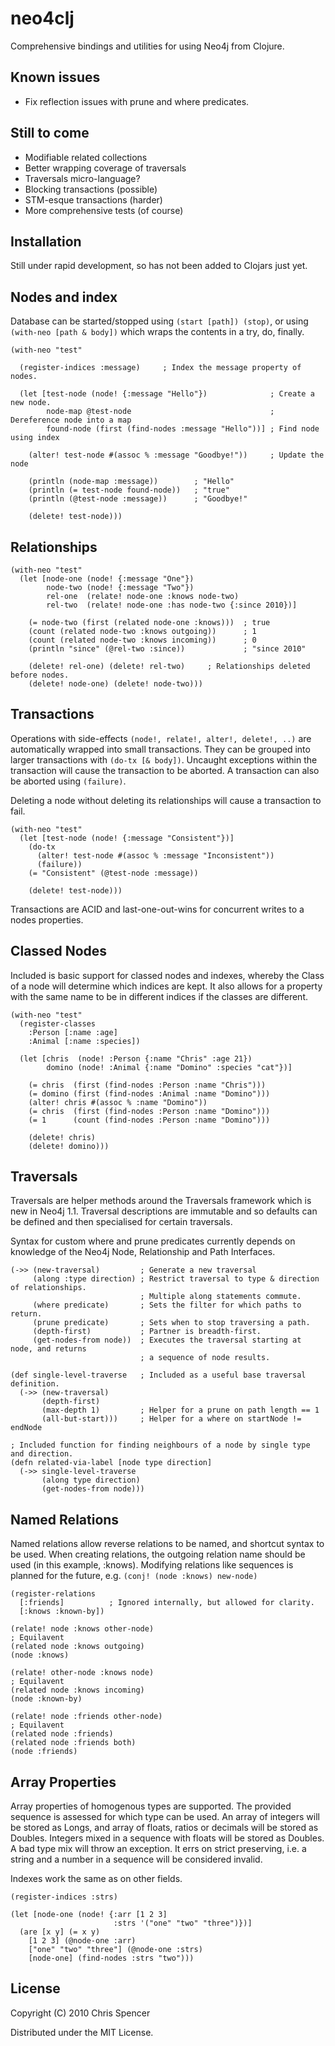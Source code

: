 # neo4clj

Comprehensive bindings and utilities for using Neo4j from Clojure.

## Known issues

* Fix reflection issues with prune and where predicates.

## Still to come

* Modifiable related collections
* Better wrapping coverage of traversals
* Traversals micro-language?
* Blocking transactions (possible)
* STM-esque transactions (harder)
* More comprehensive tests (of course)

## Installation

Still under rapid development, so has not been added to Clojars just yet.

## Nodes and index

Database can be started/stopped using `(start [path]) (stop)`, or using `(with-neo [path & body])` which wraps the contents in a try, do, finally.

    (with-neo "test"
    
      (register-indices :message)     ; Index the message property of nodes.
    
      (let [test-node (node! {:message "Hello"})              ; Create a new node.
            node-map @test-node                               ; Dereference node into a map
            found-node (first (find-nodes :message "Hello"))] ; Find node using index
        
        (alter! test-node #(assoc % :message "Goodbye!"))     ; Update the node
        
        (println (node-map :message))        ; "Hello"
        (println (= test-node found-node))   ; "true"
        (println (@test-node :message))      ; "Goodbye!"
        
        (delete! test-node)))

## Relationships

    (with-neo "test"
      (let [node-one (node! {:message "One"})
            node-two (node! {:message "Two"})
            rel-one  (relate! node-one :knows node-two)
            rel-two  (relate! node-one :has node-two {:since 2010})]
        
        (= node-two (first (related node-one :knows)))  ; true
        (count (related node-two :knows outgoing))      ; 1
        (count (related node-two :knows incoming))      ; 0
        (println "since" (@rel-two :since))             ; "since 2010"
        
        (delete! rel-one) (delete! rel-two)     ; Relationships deleted before nodes.
        (delete! node-one) (delete! node-two)))
        
## Transactions

Operations with side-effects `(node!, relate!, alter!, delete!, ..)` are automatically wrapped into small transactions. They can be grouped into larger transactions with `(do-tx [& body])`. Uncaught exceptions within the transaction will cause the transaction to be aborted. A transaction can also be aborted using `(failure)`.

Deleting a node without deleting its relationships will cause a transaction to fail.

    (with-neo "test"
      (let [test-node (node! {:message "Consistent"})]
        (do-tx
          (alter! test-node #(assoc % :message "Inconsistent"))
          (failure))
        (= "Consistent" (@test-node :message))
        
        (delete! test-node)))
        
Transactions are ACID and last-one-out-wins for concurrent writes to a nodes properties.

## Classed Nodes

Included is basic support for classed nodes and indexes, whereby the Class of a node will determine which indices are kept. It also allows for a property with the same name to be in different indices if the classes are different.

    (with-neo "test"
      (register-classes
        :Person [:name :age]
        :Animal [:name :species])
        
      (let [chris  (node! :Person {:name "Chris" :age 21})
            domino (node! :Animal {:name "Domino" :species "cat"})]
            
        (= chris  (first (find-nodes :Person :name "Chris")))
        (= domino (first (find-nodes :Animal :name "Domino")))
        (alter! chris #(assoc % :name "Domino"))
        (= chris  (first (find-nodes :Person :name "Domino")))
        (= 1      (count (find-nodes :Person :name "Domino")))
        
        (delete! chris)
        (delete! domino)))
        
## Traversals

Traversals are helper methods around the Traversals framework which is new in Neo4j 1.1. Traversal descriptions are immutable and so defaults can be defined and then specialised for certain traversals.

Syntax for custom where and prune predicates currently depends on knowledge of the Neo4j Node, Relationship and Path Interfaces.

    (->> (new-traversal)         ; Generate a new traversal
         (along :type direction) ; Restrict traversal to type & direction of relationships.
                                 ; Multiple along statements commute.
         (where predicate)       ; Sets the filter for which paths to return.
         (prune predicate)       ; Sets when to stop traversing a path.
         (depth-first)           ; Partner is breadth-first.
         (get-nodes-from node))  ; Executes the traversal starting at node, and returns
                                 ; a sequence of node results.
                                 
    (def single-level-traverse   ; Included as a useful base traversal definition.
      (->> (new-traversal)
           (depth-first)
           (max-depth 1)         ; Helper for a prune on path length == 1
           (all-but-start)))     ; Helper for a where on startNode != endNode
           
    ; Included function for finding neighbours of a node by single type and direction.
    (defn related-via-label [node type direction]
      (->> single-level-traverse
           (along type direction)
           (get-nodes-from node)))
        
## Named Relations

Named relations allow reverse relations to be named, and shortcut syntax to be used. When creating relations, the outgoing relation name should be used (in this example, :knows). Modifying relations like sequences is planned for the future, e.g. `(conj! (node :knows) new-node)`

    (register-relations
      [:friends]          ; Ignored internally, but allowed for clarity. 
      [:knows :known-by])
      
    (relate! node :knows other-node)
    ; Equilavent
    (related node :knows outgoing)
    (node :knows)
    
    (relate! other-node :knows node)
    ; Equilavent
    (related node :knows incoming)
    (node :known-by)
    
    (relate! node :friends other-node)
    ; Equilavent
    (related node :friends)
    (related node :friends both)
    (node :friends)
    
## Array Properties

Array properties of homogenous types are supported. The provided sequence is assessed for which type can be used. An array of integers will be stored as Longs, and array of floats, ratios or decimals will be stored as Doubles. Integers mixed in a sequence with floats will be stored as Doubles. A bad type mix will throw an exception. It errs on strict preserving, i.e. a string and a number in a sequence will be considered invalid.

Indexes work the same as on other fields.

    (register-indices :strs)
    
    (let [node-one (node! {:arr [1 2 3]
                           :strs '("one" "two" "three")})]
      (are [x y] (= x y)
        [1 2 3] (@node-one :arr)
        ["one" "two" "three"] (@node-one :strs)
        [node-one] (find-nodes :strs "two")))

## License

Copyright (C) 2010 Chris Spencer

Distributed under the MIT License.
